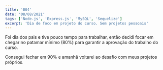 ```yaml
---
title: '004'
date: '08/08/2021'
tags: ['Node.js', 'Express.js', 'MySQL', 'Sequelize']
excerpt: 'Dia de foco em projeto do curso. Sem projetos pessoais'
---
```

Foi dia dos pais e tive pouco tempo para trabalhar, então decidi focar em chegar no patamar mínimo (80%) para garantir a aprovação do trabalho do curso.

Consegui fechar em 90% e amanhã voltarei ao desafio com meus projetos próprios.
